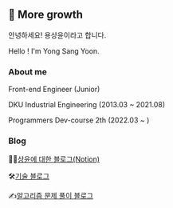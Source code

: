 ## 🌳 More growth

안녕하세요! 용상윤이라고 합니다.

Hello ! I'm Yong Sang Yoon.

### About me

Front-end Engineer (Junior)

DKU Industrial Engineering (2013.03 ~ 2021.08)

Programmers Dev-course 2th (2022.03 ~ )

### Blog

🙋‍♂️[상윤에 대한 블로그(Notion)](https://www.notion.so/ryong9rrr/ebe3687569dd4b0492b7a28dca48d2a7)

🛠[기술 블로그](https://ryong9rrr.tistory.com/)

✍[알고리즘 문제 풀이 블로그](https://ryong9rrr.github.io/)

<!--
[![Hits](https://hits.seeyoufarm.com/api/count/incr/badge.svg?url=https%3A%2F%2Fgithub.com%2Fryong9rrr&count_bg=%2379C83D&title_bg=%23555555&icon=github.svg&icon_color=%23E7E7E7&title=hits&edge_flat=false)](https://hits.seeyoufarm.com)
-->
